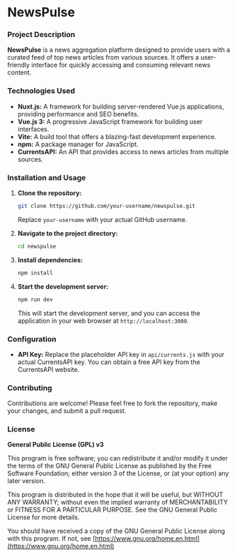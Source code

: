 # NewsPulse

### Project Description
**NewsPulse** is a news aggregation platform designed to provide users with a curated feed of top news articles from various sources. It offers a user-friendly interface for quickly accessing and consuming relevant news content.

### Technologies Used
* **Nuxt.js:** A framework for building server-rendered Vue.js applications, providing performance and SEO benefits.
* **Vue.js 3:** A progressive JavaScript framework for building user interfaces.
* **Vite:** A build tool that offers a blazing-fast development experience.
* **npm:** A package manager for JavaScript.
* **CurrentsAPI:** An API that provides access to news articles from multiple sources.

### Installation and Usage

1. **Clone the repository:**
   ```bash
   git clone https://github.com/your-username/newspulse.git
   ```
   Replace `your-username` with your actual GitHub username.

2. **Navigate to the project directory:**
   ```bash
   cd newspulse
   ```

3. **Install dependencies:**
   ```bash
   npm install
   ```

4. **Start the development server:**
   ```bash
   npm run dev
   ```
   This will start the development server, and you can access the application in your web browser at `http://localhost:3000`.

### Configuration
* **API Key:** Replace the placeholder API key in `api/currents.js` with your actual CurrentsAPI key. You can obtain a free API key from the CurrentsAPI website.

### Contributing
Contributions are welcome! Please feel free to fork the repository, make your changes, and submit a pull request.

### License
**General Public License (GPL) v3**

This program is free software; you can redistribute it and/or modify it under the terms of the GNU General Public License as published by the Free Software Foundation; either version 3 of the License, or (at your option) any later version.

This program is distributed in the hope that it will be useful, but WITHOUT ANY WARRANTY; without even the implied warranty of MERCHANTABILITY or FITNESS FOR A PARTICULAR PURPOSE. See the GNU General Public License for more details.

You should have received a copy of the GNU General Public License along with this program. If not, see [https://www.gnu.org/home.en.html](https://www.gnu.org/home.en.html)
